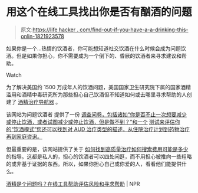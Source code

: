 # 用这个在线工具找出你是否有酗酒的问题

> 原文:[https://life hacker . com/find-out-if-you-have-a-a-drinking-this-onlin-1821923578](https://lifehacker.com/find-out-if-you-have-a-drinking-problem-with-this-onlin-1821923578)

如果你是一个...热情的饮酒者，你可能想知道社交饮酒在什么时候会成为问题饮酒。但是如果你担心，你不需要成为一个倒下的、昏厥的饮酒者来寻求建议和帮助。

Watch

为了解决美国约 1500 万成年人的饮酒问题，美国国家卫生研究院下属的国家酒精滥用和酒精中毒研究所为那些担心自己饮酒但不知道如何或去哪里寻求帮助的人创建了 [酒精治疗导航器](https://alcoholtreatment.niaaa.nih.gov/) 。

该网站为问题饮酒者 提供了一份 [调查问卷，包括诸如“你是否不止一次想要减少或停止饮酒，或者试图减少或停止饮酒，但是做不到？”和一个](https://www.rethinkingdrinking.niaaa.nih.gov/How-much-is-too-much/Whats-the-harm/What-Are-Symptoms-Of-An-Alcohol-Use-Disorder.aspx) [测试来评估你的“饮酒模式”您还可以找到对 AUD 治疗类型的描述，从住院治疗计划到药物治疗再到家庭咨询。](https://www.rethinkingdrinking.niaaa.nih.gov/How-much-is-too-much/Is-your-drinking-pattern-risky/Whats-Your-Pattern.aspx)

但最重要的是，该网站提供了关于 [如何找到高质量治疗](https://alcoholtreatment.niaaa.nih.gov/how-to-find-alcohol-treatment/how-to-spot-quality-treatment)[如何搜索](https://alcoholtreatment.niaaa.nih.gov/how-to-find-alcohol-treatment/how-to-search-what-to-ask)[费用可能是多少](https://alcoholtreatment.niaaa.nih.gov/what-to-know/costs-and-insurance) 的指导。这都是私人的，担心的饮酒者可以四处闲逛，而不用担心被推向一些粗略的或非基于证据的东西。所以，如果你担心自己或你爱的人，看看他们能提供什么。

[酒精是个问题吗？在线工具帮助评估风险和寻求帮助](https://www.npr.org/sections/health-shots/2018/01/08/575932508/is-alcohol-a-problem-this-tool-helps-assess-risk-and-find-help) | NPR